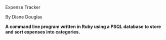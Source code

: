 Expense Tracker

By Diane Douglas

**A command line program written in Ruby using a PSQL database to store and sort expenses into categories.**
